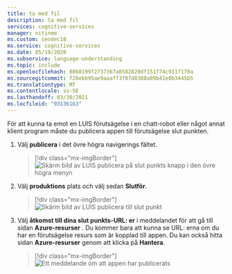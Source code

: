 ```yaml
---
title: ta med fil
description: ta med fil
services: cognitive-services
manager: nitinme
ms.custom: seodec18
ms.service: cognitive-services
ms.date: 05/19/2020
ms.subservice: language-understanding
ms.topic: include
ms.openlocfilehash: 8068199f2737367a8582820df151f74c9117170a
ms.sourcegitcommit: f28ebb95ae9aaaff3f87d8388a09b41e0b3445b5
ms.translationtype: MT
ms.contentlocale: sv-SE
ms.lasthandoff: 03/30/2021
ms.locfileid: "93136163"
---
```

För att kunna ta emot en LUIS förutsägelse i en chatt-robot eller något annat klient program måste du publicera appen till förutsägelse slut punkten.

1. Välj **publicera** i det övre högra navigerings fältet.
    
    > [!div class="mx-imgBorder"]
    > ![Skärm bild av LUIS publicera på slut punkts knapp i den övre högra menyn](../media/howto-publish/publish-button.png)

1. Välj **produktions** plats och välj sedan **Slutför**.

    > [!div class="mx-imgBorder"]
    > ![Skärm bild av LUIS publicera till slut punkt](../media/howto-publish/publish-app-popup.png)

1. Välj **åtkomst till dina slut punkts-URL: er** i meddelandet för att gå till sidan **Azure-resurser** . Du kommer bara att kunna se URL: erna om du har en förutsägelse resurs som är kopplad till appen. Du kan också hitta sidan **Azure-resurser** genom att klicka på **Hantera**.

     > [!div class="mx-imgBorder"]
    > ![Ett meddelande om att appen har publicerats](../media/howto-publish/publish-completed.png)